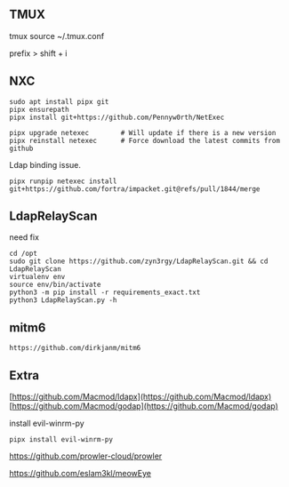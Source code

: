 


## TMUX


tmux source ~/.tmux.conf

prefix > shift + i





## NXC


```
sudo apt install pipx git
pipx ensurepath
pipx install git+https://github.com/Pennyw0rth/NetExec
```


```
pipx upgrade netexec        # Will update if there is a new version
pipx reinstall netexec      # Force download the latest commits from github
```

Ldap binding issue.
```
pipx runpip netexec install git+https://github.com/fortra/impacket.git@refs/pull/1844/merge
```




## LdapRelayScan

need fix

```
cd /opt
sudo git clone https://github.com/zyn3rgy/LdapRelayScan.git && cd LdapRelayScan
virtualenv env
source env/bin/activate
python3 -m pip install -r requirements_exact.txt
python3 LdapRelayScan.py -h
```


## mitm6

```
https://github.com/dirkjanm/mitm6
```


## Extra 

[https://github.com/Macmod/ldapx](https://github.com/Macmod/ldapx)
[https://github.com/Macmod/godap](https://github.com/Macmod/godap)


install evil-winrm-py
```
pipx install evil-winrm-py
```


https://github.com/prowler-cloud/prowler


https://github.com/eslam3kl/meowEye


